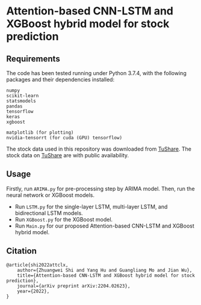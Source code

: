 # Attention-based CNN-LSTM and XGBoost hybrid model for stock prediction

## Requirements

The code has been tested running under Python 3.7.4, with the following packages and their dependencies installed:
```
numpy
scikit-learn
statsmodels
pandas
tensorflow
keras
xgboost

matplotlib (for plotting)
nvidia-tensorrt (for cuda (GPU) tensorflow)
```

The stock data used in this repository was downloaded from [TuShare](https://tushare.pro/). The stock data on [TuShare](https://tushare.pro/) are with public availability.

## Usage

Firstly, run `ARIMA.py` for pre-processing step by ARIMA model. Then, run the neural network or XGBoost models.
- Run `LSTM.py` for the single-layer LSTM, multi-layer LSTM, and bidirectional LSTM models.
- Run `XGBoost.py` for the XGBoost model.
- Run `Main.py` for our proposed Attention-based CNN-LSTM and XGBoost hybrid model.

## Citation
```
@article{shi2022attclx,
    author={Zhuangwei Shi and Yang Hu and Guangliang Mo and Jian Wu},
    title={Attention-based CNN-LSTM and XGBoost hybrid model for stock prediction},
    journal={arXiv preprint arXiv:2204.02623},
    year={2022},
}
```
